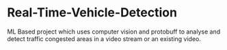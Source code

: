 # Real-Time-Vehicle-Detection
ML Based project which uses computer vision and protobuff to analyse and detect traffic congested areas in a video stream or an existing video.
